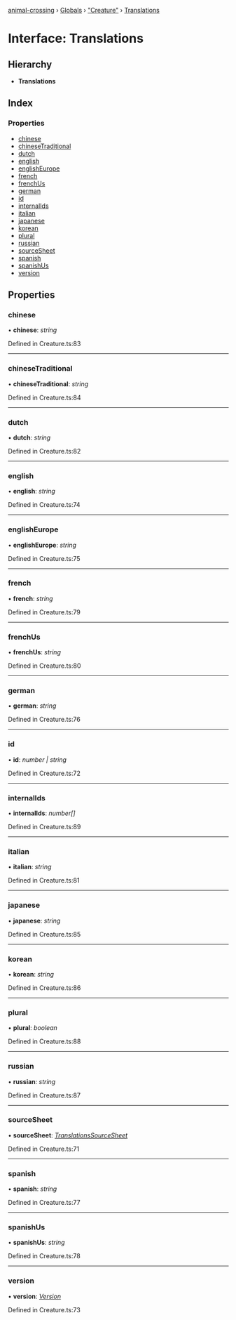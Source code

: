 [animal-crossing](../README.md) › [Globals](../globals.md) › ["Creature"](../modules/_creature_.md) › [Translations](_creature_.translations.md)

# Interface: Translations

## Hierarchy

* **Translations**

## Index

### Properties

* [chinese](_creature_.translations.md#chinese)
* [chineseTraditional](_creature_.translations.md#chinesetraditional)
* [dutch](_creature_.translations.md#dutch)
* [english](_creature_.translations.md#english)
* [englishEurope](_creature_.translations.md#englisheurope)
* [french](_creature_.translations.md#french)
* [frenchUs](_creature_.translations.md#frenchus)
* [german](_creature_.translations.md#german)
* [id](_creature_.translations.md#id)
* [internalIds](_creature_.translations.md#internalids)
* [italian](_creature_.translations.md#italian)
* [japanese](_creature_.translations.md#japanese)
* [korean](_creature_.translations.md#korean)
* [plural](_creature_.translations.md#plural)
* [russian](_creature_.translations.md#russian)
* [sourceSheet](_creature_.translations.md#sourcesheet)
* [spanish](_creature_.translations.md#spanish)
* [spanishUs](_creature_.translations.md#spanishus)
* [version](_creature_.translations.md#version)

## Properties

###  chinese

• **chinese**: *string*

Defined in Creature.ts:83

___

###  chineseTraditional

• **chineseTraditional**: *string*

Defined in Creature.ts:84

___

###  dutch

• **dutch**: *string*

Defined in Creature.ts:82

___

###  english

• **english**: *string*

Defined in Creature.ts:74

___

###  englishEurope

• **englishEurope**: *string*

Defined in Creature.ts:75

___

###  french

• **french**: *string*

Defined in Creature.ts:79

___

###  frenchUs

• **frenchUs**: *string*

Defined in Creature.ts:80

___

###  german

• **german**: *string*

Defined in Creature.ts:76

___

###  id

• **id**: *number | string*

Defined in Creature.ts:72

___

###  internalIds

• **internalIds**: *number[]*

Defined in Creature.ts:89

___

###  italian

• **italian**: *string*

Defined in Creature.ts:81

___

###  japanese

• **japanese**: *string*

Defined in Creature.ts:85

___

###  korean

• **korean**: *string*

Defined in Creature.ts:86

___

###  plural

• **plural**: *boolean*

Defined in Creature.ts:88

___

###  russian

• **russian**: *string*

Defined in Creature.ts:87

___

###  sourceSheet

• **sourceSheet**: *[TranslationsSourceSheet](../enums/_creature_.translationssourcesheet.md)*

Defined in Creature.ts:71

___

###  spanish

• **spanish**: *string*

Defined in Creature.ts:77

___

###  spanishUs

• **spanishUs**: *string*

Defined in Creature.ts:78

___

###  version

• **version**: *[Version](../enums/_creature_.version.md)*

Defined in Creature.ts:73
